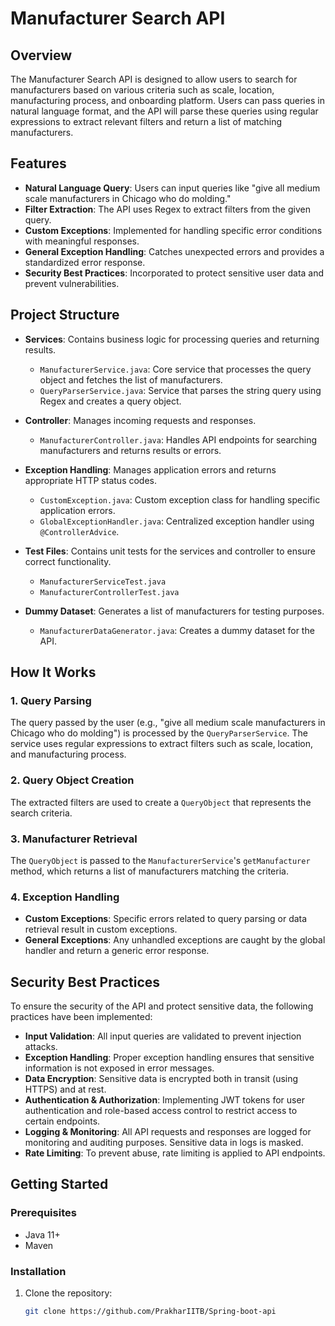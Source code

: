 # Manufacturer Search API

## Overview

The Manufacturer Search API is designed to allow users to search for manufacturers based on various criteria such as scale, location, manufacturing process, and onboarding platform. Users can pass queries in natural language format, and the API will parse these queries using regular expressions to extract relevant filters and return a list of matching manufacturers.

## Features

- **Natural Language Query**: Users can input queries like "give all medium scale manufacturers in Chicago who do molding."
- **Filter Extraction**: The API uses Regex to extract filters from the given query.
- **Custom Exceptions**: Implemented for handling specific error conditions with meaningful responses.
- **General Exception Handling**: Catches unexpected errors and provides a standardized error response.
- **Security Best Practices**: Incorporated to protect sensitive user data and prevent vulnerabilities.

## Project Structure

- **Services**: Contains business logic for processing queries and returning results.
  - `ManufacturerService.java`: Core service that processes the query object and fetches the list of manufacturers.
  - `QueryParserService.java`: Service that parses the string query using Regex and creates a query object.
  
- **Controller**: Manages incoming requests and responses.
  - `ManufacturerController.java`: Handles API endpoints for searching manufacturers and returns results or errors.

- **Exception Handling**: Manages application errors and returns appropriate HTTP status codes.
  - `CustomException.java`: Custom exception class for handling specific application errors.
  - `GlobalExceptionHandler.java`: Centralized exception handler using `@ControllerAdvice`.

- **Test Files**: Contains unit tests for the services and controller to ensure correct functionality.
  - `ManufacturerServiceTest.java`
  - `ManufacturerControllerTest.java`

- **Dummy Dataset**: Generates a list of manufacturers for testing purposes.
  - `ManufacturerDataGenerator.java`: Creates a dummy dataset for the API.

## How It Works

### 1. Query Parsing
The query passed by the user (e.g., "give all medium scale manufacturers in Chicago who do molding") is processed by the `QueryParserService`. The service uses regular expressions to extract filters such as scale, location, and manufacturing process.

### 2. Query Object Creation
The extracted filters are used to create a `QueryObject` that represents the search criteria.

### 3. Manufacturer Retrieval
The `QueryObject` is passed to the `ManufacturerService`'s `getManufacturer` method, which returns a list of manufacturers matching the criteria.

### 4. Exception Handling
- **Custom Exceptions**: Specific errors related to query parsing or data retrieval result in custom exceptions.
- **General Exceptions**: Any unhandled exceptions are caught by the global handler and return a generic error response.

## Security Best Practices

To ensure the security of the API and protect sensitive data, the following practices have been implemented:

- **Input Validation**: All input queries are validated to prevent injection attacks.
- **Exception Handling**: Proper exception handling ensures that sensitive information is not exposed in error messages.
- **Data Encryption**: Sensitive data is encrypted both in transit (using HTTPS) and at rest.
- **Authentication & Authorization**: Implementing JWT tokens for user authentication and role-based access control to restrict access to certain endpoints.
- **Logging & Monitoring**: All API requests and responses are logged for monitoring and auditing purposes. Sensitive data in logs is masked.
- **Rate Limiting**: To prevent abuse, rate limiting is applied to API endpoints.

## Getting Started

### Prerequisites

- Java 11+
- Maven

### Installation

1. Clone the repository:
   ```bash
   git clone https://github.com/PrakharIITB/Spring-boot-api
  ```bash

